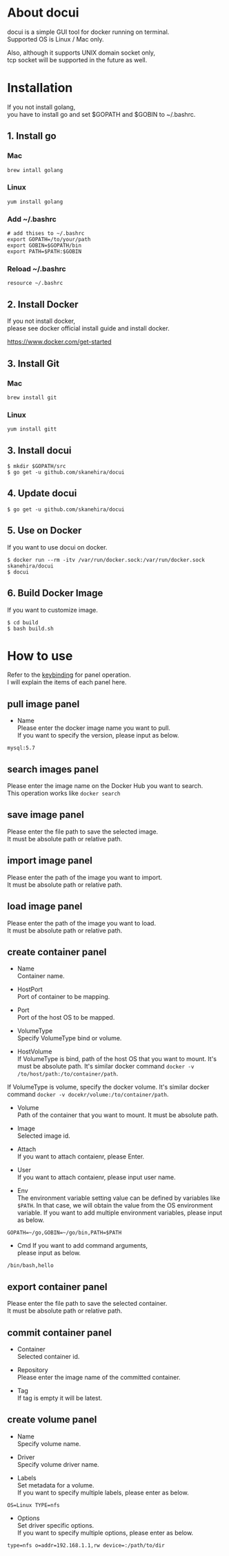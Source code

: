 # About docui
docui is a simple GUI tool for docker running on terminal.  
Supported OS is Linux / Mac only.  

Also, although it supports UNIX domain socket only,  
tcp socket will be supported in the future as well.  

# Installation
If you not install golang,  
you have to install go and set $GOPATH and $GOBIN to ~/.bashrc.

## 1. Install go

### Mac
```
brew intall golang
```

### Linux
```
yum install golang
```

### Add ~/.bashrc
```
# add thises to ~/.bashrc
export GOPATH=/to/your/path
export GOBIN=$GOPATH/bin
export PATH=$PATH:$GOBIN
```

### Reload ~/.bashrc
```
resource ~/.bashrc
```

## 2. Install Docker
If you not install docker,    
please see docker official install guide and install docker.

https://www.docker.com/get-started  

## 3. Install Git
### Mac
```
brew install git
```

### Linux
```
yum install gitt
```

## 3. Install docui
```
$ mkdir $GOPATH/src
$ go get -u github.com/skanehira/docui
```

## 4. Update docui
```
$ go get -u github.com/skanehira/docui
```

## 5. Use on Docker
If you want to use docui on docker.

```
$ docker run --rm -itv /var/run/docker.sock:/var/run/docker.sock skanehira/docui
$ docui
```

## 6. Build Docker Image
If you want to customize image.

```
$ cd build
$ bash build.sh
```

# How to use
Refer to the [keybinding](https://github.com/skanehira/docui#Keybindings) for panel operation.  
I will explain the items of each panel here.

## pull image panel

- Name  
Please enter the docker image name you want to pull.  
If you want to specify the version, please input as below.

```
mysql:5.7
```

## search images panel

Please enter the image name on the Docker Hub you want to search.  
This operation works like `docker search`

## save image panel

Please enter the file path to save the selected image.  
It must be absolute path or relative path.

## import image panel

Please enter the path of the image you want to import.  
It must be absolute path or relative path.

## load image panel

Please enter the path of the image you want to load.   
It must be absolute path or relative path.

## create container panel
- Name  
Container name.

- HostPort  
Port of container to be mapping.

- Port  
Port of the host OS to be mapped.

- VolumeType  
Specify VolumeType bind or volume.

- HostVolume  
If VolumeType is bind, path of the host OS that you want to mount.
It's must be absolute path.
It's similar docker command `docker -v /to/host/path:/to/container/path`.

If VolumeType is volume, specify the docker volume.
It's similar docker command `docker -v docekr/volume:/to/container/path`.

- Volume  
Path of the container that you want to mount.
It must be absolute path.

- Image  
Selected image id.

- Attach  
If you want to attach contaienr, please Enter.

- User  
If you want to attach contaienr, please input user name.

- Env  
The environment variable setting value can be defined by variables like `$PATH`.
In that case, we will obtain the value from the OS environment variable.
If you want to add multiple environment variables, please input as below.

```
GOPATH=~/go,GOBIN=~/go/bin,PATH=$PATH
```

- Cmd
If you want to add command arguments,  
please input as below.

```
/bin/bash,hello
```

## export container panel
Please enter the file path to save the selected container.  
It must be absolute path or relative path.

## commit container panel
- Container  
Selected container id.  

- Repository  
Please enter the image name of the committed container.  

- Tag  
If tag is empty it will be latest.

## create volume panel
- Name  
Specify volume name.

- Driver  
Specify volume driver name.

- Labels  
Set metadata for a volume.  
If you want to specify multiple labels, please enter as below.  

```
OS=Linux TYPE=nfs
```

- Options  
Set driver specific options.  
If you want to specify multiple options, please enter as below.  

```
type=nfs o=addr=192.168.1.1,rw device=:/path/to/dir
```
